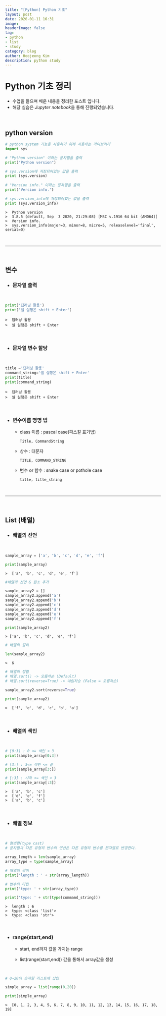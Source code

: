 ```yaml
---
title: "[Python] Python 기초"
layout: post
date: 2020-01-11 16:31
image: 
headerImage: false
tag:
- python
- list
- study
category: blog
author: Hoojeong Kim
description: python study
---
```

# __Python 기초 정리__

* 수업을 들으며 배운 내용을 정리한 포스트 입니다.
* 해당 실습은 *Jupyter notebook*을 통해 진행되었습니다.

<br>

## __python version__


```python
# python system 기능을 사용하기 위해 사용하는 라이브러리
import sys

# "Python version" 이라는 문자열을 출력
print("Python version")

# sys.version에 저장되어있는 값을 출력
print (sys.version)
 
# "Version info." 이라는 문자열을 출력
print("Version info.")

# sys.version_info에 저장되어있는 값을 출력
print (sys.version_info)
```
    >  Python version  
    >  3.8.5 (default, Sep  3 2020, 21:29:08) [MSC v.1916 64 bit (AMD64)]  
    >  Version info.  
    >  sys.version_info(major=3, minor=8, micro=5, releaselevel='final', serial=0)

<br>

---

<br>

## __변수__

* ### __문자열 출력__
<br>

```python
print('딥러닝 활용')
print('셀 실행은 shift + Enter')
```
 
    >  딥러닝 활용  
    >  셀 실행은 shift + Enter
    
<br>

* ### __문자열 변수 할당__

<br>

```python
title ='딥러닝 활용'
command_string='셀 실행은 shift + Enter'
print(title)
print(command_string)
```

    >  딥러닝 활용
    >  셀 실행은 shift + Enter
    
<br>

* ### __변수이름 명명 법__
    - class 이름 : pascal case(파스칼 표기법)

      `Title, CommandString`
    - 상수 : 대문자

      `TITLE, COMMAND_STRING`
    - 변수 or 함수 : snake case or pothole case

      `title, title_string`

<br>

---
<br>

## __List (배열)__

* ### __배열의 선언__
<br>

```python
sample_array = ['a', 'b', 'c', 'd', 'e', 'f']
```


```python
print(sample_array)
```
        
    >  ['a', 'b', 'c', 'd', 'e', 'f']
    


```python
#배열의 선언 & 원소 추가

sample_array2 = []
sample_array2.append('a')
sample_array2.append('b')
sample_array2.append('c')
sample_array2.append('d')
sample_array2.append('e')
sample_array2.append('f')
```


```python
print(sample_array2)
```

    > ['a', 'b', 'c', 'd', 'e', 'f']
    


```python
# 배열의 길이

len(sample_array2)
```
    >  6


```python
# 배열의 정렬
# 배열.sort() -> 오름차순 (Default)
# 배열.sort(reverse=True) -> 내림차순 (False = 오름차순)

sample_array2.sort(reverse=True)
```


```python
print(sample_array2)
```

    >  ['f', 'e', 'd', 'c', 'b', 'a']
    
<br>

* ### __배열의 색인__
<br>

```python
# [0:3] : 0 <= 색인 < 3
print(sample_array[0:3])

# [3:] : 3<= 색인 <= 끝
print(sample_array[3:])

# [:3] : 시작 <= 색인 < 3
print(sample_array[:3])
```

    >  ['a', 'b', 'c']
    >  ['d', 'e', 'f']
    >  ['a', 'b', 'c']
    
<br>

* ### __배열 정보__
<br>

```python
# 형변환(type cast)
# 문자열과 다른 유형의 변수의 연산은 다른 유형의 변수를 문자열로 변경한다.

array_length = len(sample_array)
array_type = type(sample_array)

# 배열의 길이
print('length : ' + str(array_length))

# 변수의 타입
print('type: ' + str(array_type))

print('type: ' + str(type(command_string)))
```

    >  length : 6
    >  type: <class 'list'>
    >  type: <class 'str'>
    
<br>

* ### __range(start,end)__

    - start, end까지 값을 가지는 range

    - list(range(start,end)) 값을 통해서 array값을 생성
<br>

```python
# 0~20의 숫자릴 리스트에 삽입

simple_array = list(range(0,20))
```


```python
print(simple_array)
```

    >  [0, 1, 2, 3, 4, 5, 6, 7, 8, 9, 10, 11, 12, 13, 14, 15, 16, 17, 18, 19]
    

